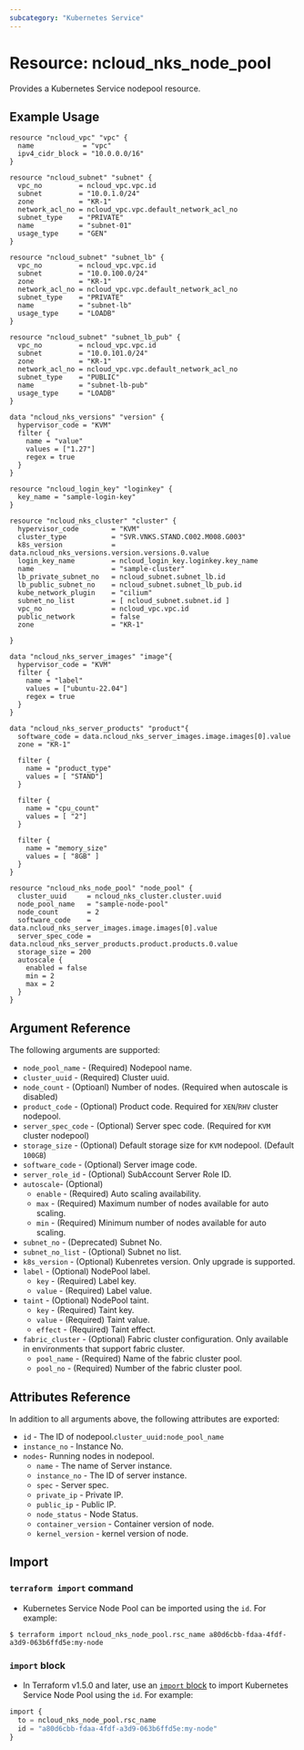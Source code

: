 ```yaml
---
subcategory: "Kubernetes Service"
---
```



# Resource: ncloud_nks_node_pool

Provides a Kubernetes Service nodepool resource.

## Example Usage

```hcl
resource "ncloud_vpc" "vpc" {
  name            = "vpc"
  ipv4_cidr_block = "10.0.0.0/16"
}

resource "ncloud_subnet" "subnet" {
  vpc_no         = ncloud_vpc.vpc.id
  subnet         = "10.0.1.0/24"
  zone           = "KR-1"
  network_acl_no = ncloud_vpc.vpc.default_network_acl_no
  subnet_type    = "PRIVATE"
  name           = "subnet-01"
  usage_type     = "GEN"
}

resource "ncloud_subnet" "subnet_lb" {
  vpc_no         = ncloud_vpc.vpc.id
  subnet         = "10.0.100.0/24"
  zone           = "KR-1"
  network_acl_no = ncloud_vpc.vpc.default_network_acl_no
  subnet_type    = "PRIVATE"
  name           = "subnet-lb"
  usage_type     = "LOADB"
}

resource "ncloud_subnet" "subnet_lb_pub" {
  vpc_no         = ncloud_vpc.vpc.id
  subnet         = "10.0.101.0/24"
  zone           = "KR-1"
  network_acl_no = ncloud_vpc.vpc.default_network_acl_no
  subnet_type    = "PUBLIC"
  name           = "subnet-lb-pub"
  usage_type     = "LOADB"
}

data "ncloud_nks_versions" "version" {
  hypervisor_code = "KVM"
  filter {
    name = "value"
    values = ["1.27"]
    regex = true
  }
}

resource "ncloud_login_key" "loginkey" {
  key_name = "sample-login-key"
}

resource "ncloud_nks_cluster" "cluster" {
  hypervisor_code        = "KVM"
  cluster_type           = "SVR.VNKS.STAND.C002.M008.G003"
  k8s_version            = data.ncloud_nks_versions.version.versions.0.value
  login_key_name         = ncloud_login_key.loginkey.key_name
  name                   = "sample-cluster"
  lb_private_subnet_no   = ncloud_subnet.subnet_lb.id
  lb_public_subnet_no    = ncloud_subnet.subnet_lb_pub.id
  kube_network_plugin    = "cilium"
  subnet_no_list         = [ ncloud_subnet.subnet.id ]
  vpc_no                 = ncloud_vpc.vpc.id
  public_network         = false
  zone                   = "KR-1"

}

data "ncloud_nks_server_images" "image"{
  hypervisor_code = "KVM"
  filter {
    name = "label"
    values = ["ubuntu-22.04"]
    regex = true
  }
}

data "ncloud_nks_server_products" "product"{
  software_code = data.ncloud_nks_server_images.image.images[0].value
  zone = "KR-1"

  filter {
    name = "product_type"
    values = [ "STAND"]
  }

  filter {
    name = "cpu_count"
    values = [ "2"]
  }

  filter {
    name = "memory_size"
    values = [ "8GB" ]
  }
}

resource "ncloud_nks_node_pool" "node_pool" {
  cluster_uuid     = ncloud_nks_cluster.cluster.uuid
  node_pool_name   = "sample-node-pool"
  node_count       = 2
  software_code    = data.ncloud_nks_server_images.image.images[0].value
  server_spec_code = data.ncloud_nks_server_products.product.products.0.value
  storage_size = 200
  autoscale {
    enabled = false
    min = 2
    max = 2
  }
}
```

## Argument Reference

The following arguments are supported:

* `node_pool_name` - (Required) Nodepool name. 
* `cluster_uuid` - (Required) Cluster uuid.
* `node_count` - (Optioanl) Number of nodes. (Required when autoscale is disabled) 
* `product_code` - (Optional) Product code. Required for `XEN`/`RHV` cluster nodepool.
* `server_spec_code` - (Optional) Server spec code. (Required for `KVM` cluster nodepool)
* `storage_size` - (Optional) Default storage size for `KVM` nodepool. (Default `100GB`)
* `software_code` - (Optional) Server image code.
* `server_role_id` - (Optional) SubAccount Server Role ID.
* `autoscale`- (Optional) 
  * `enable` - (Required) Auto scaling availability.
  * `max` - (Required) Maximum number of nodes available for auto scaling.
  * `min` - (Required) Minimum number of nodes available for auto scaling.
* `subnet_no` - (Deprecated) Subnet No.
* `subnet_no_list` - (Optional) Subnet no list.
* `k8s_version` - (Optional) Kubenretes version. Only upgrade is supported.
* `label` - (Optional) NodePool label.
  * `key` - (Required) Label key.
  * `value` - (Required) Label value.
* `taint` - (Optional) NodePool taint.
  * `key` - (Required) Taint key.
  * `value` - (Required) Taint value.
  * `effect` - (Required) Taint effect.
* `fabric_cluster` - (Optional) Fabric cluster configuration. Only available in environments that support fabric cluster.
  * `pool_name` - (Required) Name of the fabric cluster pool.
  * `pool_no` - (Required) Number of the fabric cluster pool.
## Attributes Reference

In addition to all arguments above, the following attributes are exported:

* `id` - The ID of nodepool.`cluster_uuid:node_pool_name`
* `instance_no` - Instance No.
* `nodes`- Running nodes in nodepool.
  * `name` - The name of Server instance.
  * `instance_no` - The ID of server instance.
  * `spec` - Server spec.
  * `private_ip` - Private IP.
  * `public_ip` - Public IP.
  * `node_status` - Node Status.
  * `container_version` - Container version of node.
  * `kernel_version` - kernel version of node.

## Import

### `terraform import` command

* Kubernetes Service Node Pool can be imported using the `id`. For example:

```console
$ terraform import ncloud_nks_node_pool.rsc_name a80d6cbb-fdaa-4fdf-a3d9-063b6ffd5e:my-node 
```

### `import` block

* In Terraform v1.5.0 and later, use an [`import` block](https://developer.hashicorp.com/terraform/language/import) to import Kubernetes Service Node Pool using the `id`. For example:

```terraform
import {
  to = ncloud_nks_node_pool.rsc_name
  id = "a80d6cbb-fdaa-4fdf-a3d9-063b6ffd5e:my-node"
}
```
